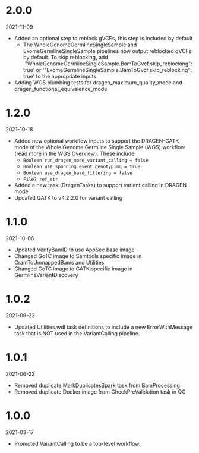 # 2.0.0
2021-11-09

* Added an optional step to reblock gVCFs, this step is included by default
    * The WholeGenomeGermlineSingleSample and ExomeGermlineSingleSample pipelines now output reblocked gVCFs by default. To skip reblocking, add '\"WholeGenomeGermlineSingleSample.BamToGvcf.skip_reblocking\": true' or '\"ExomeGermlineSingleSample.BamToGvcf.skip_reblocking\": true' to the appropriate inputs
* Adding WGS plumbing tests for dragen_maximum_quality_mode and dragen_functional_equivalence_mode

# 1.2.0
2021-10-18

* Added new optional workflow inputs to support the DRAGEN-GATK mode of the Whole Genome Germline Single Sample (WGS) workflow (read more in the [WGS Overview](https://broadinstitute.github.io/warp/docs/Pipelines/Whole_Genome_Germline_Single_Sample_Pipeline/README)). These include:
    * `Boolean run_dragen_mode_variant_calling = false`
    * `Boolean use_spanning_event_genotyping = true`
    * `Boolean use_dragen_hard_filtering = false`
    * `File? ref_str`
* Added a new task (DragenTasks) to support variant calling in DRAGEN mode
* Updated GATK to v4.2.2.0 for variant calling

# 1.1.0
2021-10-06

* Updated VerifyBamID to use AppSec base image
* Changed GoTC image to Samtools specific image in CramToUnmappedBams and Utilities
* Changed GoTC image to GATK specific image in GermlineVariantDiscovery

# 1.0.2
2021-09-22

* Updated Utilities.wdl task definitions to include a new ErrorWithMessage task that is NOT used in the VariantCalling pipeline.

# 1.0.1
2021-06-22

* Removed duplicate MarkDuplicatesSpark task from BamProcessing
* Removed duplicate Docker image from CheckPreValidation task in QC

# 1.0.0
2021-03-17

* Promoted VariantCalling to be a top-level workflow.
